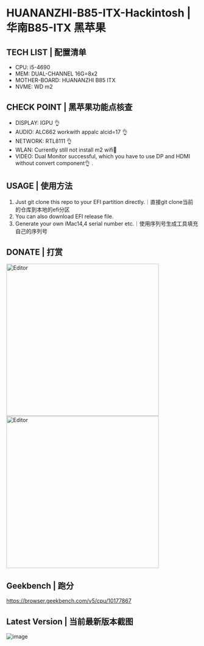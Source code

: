 # HUANANZHI-B85-ITX-Hackintosh | 华南B85-ITX 黑苹果

## TECH LIST | 配置清单
- CPU: i5-4690
- MEM: DUAL-CHANNEL 16G=8x2
- MOTHER-BOARD: HUANANZHI B85 ITX
- NVME: WD m2

## CHECK POINT | 黑苹果功能点核查
- DISPLAY: IGPU 👌
- AUDIO: ALC662 workwith appalc alcid=17 👌
- NETWORK: RTL8111 👌
- WLAN: Currently still not install m2 wifi🤫
- VIDEO: Dual Monitor successful, which you have to use DP and HDMI without convert component👌 .

## USAGE | 使用方法
1. Just git clone this repo to your EFI partition directly.｜直接git clone当前的仓库到本地的efi分区
2. You can also download EFI release file.
3. Generate your own iMac14,4 serial number etc.｜使用序列号生成工具填充自己的序列号

## DONATE | 打赏
<div align="left">
	<img src="https://user-images.githubusercontent.com/10944370/136166690-2ffc29ee-b9e7-4efa-be53-062221553970.png" alt="Editor" width="400">
  <img src="https://user-images.githubusercontent.com/10944370/136166714-e84451fb-fd9b-481c-9ef0-d816b7a20ded.png" alt="Editor" width="400">
</div>

## Geekbench | 跑分
https://browser.geekbench.com/v5/cpu/10177867

## Latest Version | 当前最新版本截图
![image](https://user-images.githubusercontent.com/10944370/150667383-c6264cfd-c6de-481d-87d1-242914e634c5.png)

